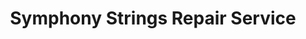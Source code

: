 ---
title: "Symphony Strings Repair Service"
url: /fredericksburg/symphony-strings-repair-service/
shop: musical instrument
---